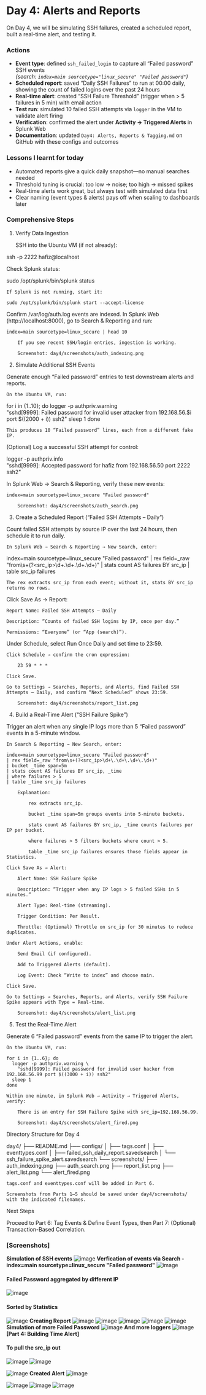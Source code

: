 # **Day 4: Alerts and Reports**

On Day 4, we will be simulating SSH failures, created a scheduled report, built a real-time alert, and testing it.

### Actions
- **Event type**: defined `ssh_failed_login` to capture all “Failed password” SSH events  
  _(search: `index=main sourcetype="linux_secure" "Failed password"`)_
- **Scheduled report**: saved “Daily SSH Failures” to run at 00:00 daily, showing the count of failed logins over the past 24 hours  
- **Real-time alert**: created “SSH Failure Threshold” (trigger when > 5 failures in 5 min) with email action  
- **Test run**: simulated 10 failed SSH attempts via `logger` in the VM to validate alert firing  
- **Verification**: confirmed the alert under **Activity → Triggered Alerts** in Splunk Web  
- **Documentation**: updated `Day4: Alerts, Reports & Tagging.md` on GitHub with these configs and outcomes  

### Lessons I learnt for today
- Automated reports give a quick daily snapshot—no manual searches needed  
- Threshold tuning is crucial: too low → noise; too high → missed spikes  
- Real-time alerts work great, but always test with simulated data first  
- Clear naming (event types & alerts) pays off when scaling to dashboards later  




### Comprehensive Steps

1. Verify Data Ingestion

    SSH into the Ubuntu VM (if not already):

ssh -p 2222 hafiz@localhost

Check Splunk status:

sudo /opt/splunk/bin/splunk status

    If Splunk is not running, start it:

    sudo /opt/splunk/bin/splunk start --accept-license

Confirm /var/log/auth.log events are indexed.
In Splunk Web (http://localhost:8000), go to Search & Reporting and run:

    index=main sourcetype=linux_secure | head 10

        If you see recent SSH/login entries, ingestion is working.

        Screenshot: day4/screenshots/auth_indexing.png

2. Simulate Additional SSH Events

Generate enough “Failed password” entries to test downstream alerts and reports.

    On the Ubuntu VM, run:

for i in {1..10}; do
  logger -p authpriv.warning \
    "sshd[9999]: Failed password for invalid user attacker from 192.168.56.$i port $((2000 + i)) ssh2"
  sleep 1
done

    This produces 10 “Failed password” lines, each from a different fake IP.

(Optional) Log a successful SSH attempt for control:

logger -p authpriv.info \
  "sshd[9999]: Accepted password for hafiz from 192.168.56.50 port 2222 ssh2"

In Splunk Web → Search & Reporting, verify these new events:

    index=main sourcetype=linux_secure "Failed password"

        Screenshot: day4/screenshots/auth_search.png

3. Create a Scheduled Report (“Failed SSH Attempts – Daily”)

Count failed SSH attempts by source IP over the last 24 hours, then schedule it to run daily.

    In Splunk Web → Search & Reporting → New Search, enter:

index=main sourcetype=linux_secure "Failed password"
| rex field=_raw "from\s+(?<src_ip>\d+\.\d+\.\d+\.\d+)"
| stats count AS failures BY src_ip
| table src_ip failures

    The rex extracts src_ip from each event; without it, stats BY src_ip returns no rows.

Click Save As → Report:

    Report Name: Failed SSH Attempts – Daily

    Description: “Counts of failed SSH logins by IP, once per day.”

    Permissions: “Everyone” (or “App (search)”).

Under Schedule, select Run Once Daily and set time to 23:59.

    Click Schedule → confirm the cron expression:

        23 59 * * *

    Click Save.

    Go to Settings → Searches, Reports, and Alerts, find Failed SSH Attempts – Daily, and confirm “Next Scheduled” shows 23:59.

        Screenshot: day4/screenshots/report_list.png

4. Build a Real-Time Alert (“SSH Failure Spike”)

Trigger an alert when any single IP logs more than 5 “Failed password” events in a 5-minute window.

    In Search & Reporting → New Search, enter:

    index=main sourcetype=linux_secure "Failed password"
    | rex field=_raw "from\s+(?<src_ip>\d+\.\d+\.\d+\.\d+)"
    | bucket _time span=5m
    | stats count AS failures BY src_ip, _time
    | where failures > 5
    | table _time src_ip failures

        Explanation:

            rex extracts src_ip.

            bucket _time span=5m groups events into 5-minute buckets.

            stats count AS failures BY src_ip, _time counts failures per IP per bucket.

            where failures > 5 filters buckets where count > 5.

            table _time src_ip failures ensures those fields appear in Statistics.

    Click Save As → Alert:

        Alert Name: SSH Failure Spike

        Description: “Trigger when any IP logs > 5 failed SSHs in 5 minutes.”

        Alert Type: Real-time (streaming).

        Trigger Condition: Per Result.

        Throttle: (Optional) Throttle on src_ip for 30 minutes to reduce duplicates.

    Under Alert Actions, enable:

        Send Email (if configured).

        Add to Triggered Alerts (default).

        Log Event: Check “Write to index” and choose main.

    Click Save.

    Go to Settings → Searches, Reports, and Alerts, verify SSH Failure Spike appears with Type = Real-time.

        Screenshot: day4/screenshots/alert_list.png

5. Test the Real-Time Alert

Generate 6 “Failed password” events from the same IP to trigger the alert.

    On the Ubuntu VM, run:

    for i in {1..6}; do
      logger -p authpriv.warning \
        "sshd[9999]: Failed password for invalid user hacker from 192.168.56.99 port $((3000 + i)) ssh2"
      sleep 1
    done

    Within one minute, in Splunk Web → Activity → Triggered Alerts, verify:

        There is an entry for SSH Failure Spike with src_ip=192.168.56.99.

        Screenshot: day4/screenshots/alert_fired.png

Directory Structure for Day 4

day4/
├── README.md
├── configs/
│   ├── tags.conf
│   ├── eventtypes.conf
│   ├── failed_ssh_daily_report.savedsearch
│   └── ssh_failure_spike_alert.savedsearch
└── screenshots/
    ├── auth_indexing.png
    ├── auth_search.png
    ├── report_list.png
    ├── alert_list.png
    └── alert_fired.png

    tags.conf and eventtypes.conf will be added in Part 6.

    Screenshots from Parts 1–5 should be saved under day4/screenshots/ with the indicated filenames.

Next Steps

Proceed to Part 6: Tag Events & Define Event Types, then Part 7: (Optional) Transaction-Based Correlation.




















### **[Screenshots]**

**Simulation of SSH events**
![image](https://github.com/user-attachments/assets/c0bce5b6-75a5-4fab-8d1c-e1e2c1ae2b1c)
**Verfication of events via Search - index=main sourcetype=linux_secure "Failed password"**
![image](https://github.com/user-attachments/assets/9ccb65f4-0cc3-49dc-a5f4-9cfdb3cd14cd)
#### **Failed Password aggregated by different IP**
![image](https://github.com/user-attachments/assets/2501f412-b16a-4fa1-805b-82efd609d7dc)
#### **Sorted by Statistics**
![image](https://github.com/user-attachments/assets/6b272e1b-010f-4e0a-af21-0197704984bc)
**Creating Report**
![image](https://github.com/user-attachments/assets/cdfe2875-b8f5-4367-bf9c-e2872335c226)
![image](https://github.com/user-attachments/assets/ac2e080e-13b6-48cd-b71e-2083c6aab400)
![image](https://github.com/user-attachments/assets/e50065a3-7776-489b-993d-ee91a6c7104f)
![image](https://github.com/user-attachments/assets/d2c9656f-0a4d-411f-affc-f3c8fd7778c0)
![image](https://github.com/user-attachments/assets/9642bbf0-6236-4fb3-a159-08848bb06aee)
**Simulation of more Failed Password**
![image](https://github.com/user-attachments/assets/c94d47b4-7c5d-48d5-8a94-bc1ddeaad62e)
**And more loggers**
![image](https://github.com/user-attachments/assets/a831e995-31b1-4a38-917f-c84af4d43136)
**[Part 4: Building Time Alert]**
#### **To pull the src_ip out**
![image](https://github.com/user-attachments/assets/010a94e7-f1f1-45f3-8cf5-77280d582fd1)
![image](https://github.com/user-attachments/assets/5d6894bb-9d88-4b99-a7ea-7be297e2f29d)

![image](https://github.com/user-attachments/assets/bb19278a-f6d1-45b4-baa5-51409dab5c1e)
**Created Alert**
![image](https://github.com/user-attachments/assets/2607ac79-a481-4a7a-a4a6-9d82e362fc79)

![image](https://github.com/user-attachments/assets/c9a0acc2-c1e3-48a0-bc5d-4e61cbc79cdc)
![image](https://github.com/user-attachments/assets/4ff636ea-57c6-40fd-a4db-f3fd5696b0a2)
![image](https://github.com/user-attachments/assets/4138e46c-6fec-4f83-8420-5737c08876fd)
